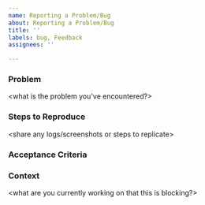 ```yaml
---
name: Reporting a Problem/Bug
about: Reporting a Problem/Bug
title: ''
labels: bug, Feedback
assignees: ''

---
```


### Problem

<what is the problem you've encountered?>

### Steps to Reproduce

<share any logs/screenshots or steps to replicate>

### Acceptance Criteria

<if any>

### Context

<what are you currently working on that this is blocking?>

